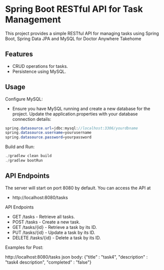 # Spring Boot RESTful API for Task Management

This project provides a simple RESTful API for managing tasks using Spring Boot, Spring Data JPA and MySQL for Doctor Anywhere Takehome

## Features

- CRUD operations for tasks.
- Persistence using MySQL.


## Usage


Configure MySQL:
- Ensure you have MySQL running and create a new database for the project. Update the application.properties with your database connection details:
```java
spring.datasource.url=jdbc:mysql://localhost:3306/yourdbname
spring.datasource.username=yourusername
spring.datasource.password=yourpassword
```

Build and Run:
```java
./gradlew clean build
./gradlew bootRun
```

## API Endpoints

The server will start on port 8080 by default. You can access the API at 
- http://localhost:8080/tasks

API Endpoints
- GET /tasks - Retrieve all tasks.
- POST /tasks - Create a new task.
- GET /tasks/{id} - Retrieve a task by its ID.
- PUT /tasks/{id} - Update a task by its ID.
- DELETE /tasks/{id} - Delete a task by its ID.

Examples for Post:

http://localhost:8080/tasks
json body:
{"title" : "task4",
    "description" : "task4 description",
    "completed" : "false"}




